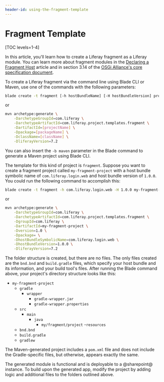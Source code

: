 ```yaml
---
header-id: using-the-fragment-template
---
```


# Fragment Template

[TOC levels=1-4]

In this article, you'll learn how to create a Liferay fragment as a Liferay
module. You can learn more about fragment modules in the
[Declaring a Fragment Host](/docs/7-2/customization/-/knowledge_base/c/jsp-overrides-using-osgi-fragments#declaring-a-fragment-host)
article and in section 3.14 of the
[OSGi Alliance's core specification document](https://osgi.org/download/r6/osgi.core-6.0.0.pdf).

To create a Liferay fragment via the command line using Blade CLI or
Maven, use one of the commands with the following parameters:

```bash
blade create -t fragment [-h hostBundleName] [-H hostBundleVersion] projectName
```

or

```bash
mvn archetype:generate \
    -DarchetypeGroupId=com.liferay \
    -DarchetypeArtifactId=com.liferay.project.templates.fragment \
    -DartifactId=[projectName] \
    -Dpackage=[packageName] \
    -DclassName=[className] \
    -DliferayVersion=7.2
```

You can also insert the `-b maven` parameter in the Blade command to generate a
Maven project using Blade CLI.

The template for this kind of project is `fragment`. Suppose you want to create
a fragment project called `my-fragment-project` with a host bundle symbolic name
of `com.liferay.login.web` and host bundle version of `1.0.0`. You could run the
following command to accomplish this:

```bash
blade create -t fragment -h com.liferay.login.web -H 1.0.0 my-fragment-project
```

or

```bash
mvn archetype:generate \
    -DarchetypeGroupId=com.liferay \
    -DarchetypeArtifactId=com.liferay.project.templates.fragment \
    -DgroupId=com.liferay \
    -DartifactId=my-fragment-project \
    -Dversion=1.0 \
    -Dpackage= \
    -DhostBundleSymbolicName=com.liferay.login.web \
    -DhostBundleVersion=1.0.0 \
    -DliferayVersion=7.2
```

The folder structure is created, but there are no files. The only files created
are the `bnd.bnd` and `build.gradle` files, which specify your host bundle and
its information, and your build tool's files. After running the Blade command
above, your project's directory structure looks like this:

- `my-fragment-project`
    - `gradle`
        - `wrapper`
            - `gradle-wrapper.jar`
            - `gradle-wrapper.properties`
    - `src`
        - `main`
            - `java`
                - `my/fragment/project`
            -`resources`
    - `bnd.bnd`
    - `build.gradle`
    - `gradlew`

The Maven-generated project includes a `pom.xml` file and does not include the
Gradle-specific files, but otherwise, appears exactly the same.

The generated module is functional and is deployable to a @sharepoint@ instance. To
build upon the generated app, modify the project by adding logic and additional
files to the folders outlined above.
